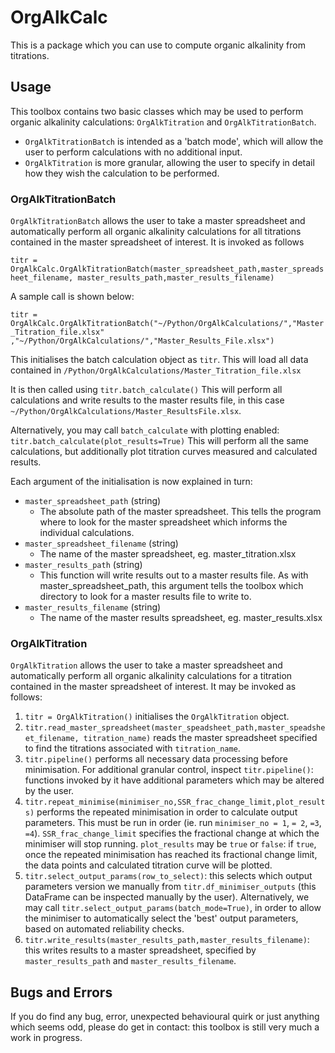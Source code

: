 # OrgAlkCalc

This is a package which you can use to compute organic alkalinity from titrations.

## Usage
This toolbox contains two basic classes which may be used to perform organic 
alkalinity calculations: `OrgAlkTitration` and `OrgAlkTitrationBatch`.
- `OrgAlkTitrationBatch` is intended as a 'batch mode', which will allow the user
to perform calculations with no additional input.
- `OrgAlkTitration` is more granular, allowing the user to specify in detail how
they wish the calculation to be performed. 

### OrgAlkTitrationBatch

`OrgAlkTitrationBatch` allows the user to take a master spreadsheet and 
automatically perform all organic alkalinity calculations for all titrations 
contained in the master spreadsheet of interest. It is invoked as follows

`titr = OrgAlkCalc.OrgAlkTitrationBatch(master_spreadsheet_path,master_spreadsheet_filename, master_results_path,master_results_filename)`

A sample call is shown below:

`titr = OrgAlkCalc.OrgAlkTitrationBatch("~/Python/OrgAlkCalculations/","Master_Titration_file.xlsx"
,"~/Python/OrgAlkCalculations/","Master_Results_File.xlsx")`

This initialises the batch calculation object as `titr`. This will load all data 
contained in `/Python/OrgAlkCalculations/Master_Titration_file.xlsx`

It is then called using
`titr.batch_calculate()`
This will perform all calculations and write results to the master results file, 
in this case `~/Python/OrgAlkCalculations/Master_ResultsFile.xlsx`.

Alternatively, you may call `batch_calculate` with plotting enabled:
`titr.batch_calculate(plot_results=True)`
This will perform all the same calculations, but additionally plot titration 
curves measured and calculated results.

Each argument of the initialisation is now explained in turn: 

-  `master_spreadsheet_path`  (string)
    - The absolute path of the master spreadsheet. This tells the program 
       where to look for the master spreadsheet which informs the individual 
       calculations.
-  `master_spreadsheet_filename` (string)
    - The name of the master spreadsheet, eg. master_titration.xlsx 
-   `master_results_path`  (string)
    - This function will write results out to a master results file. As with
       master_spreadsheet_path, this argument tells the toolbox which directory
       to look for a master results file to write to.
-   `master_results_filename`  (string)
    - The name of the master results spreadsheet, eg. master_results.xlsx 


### OrgAlkTitration

`OrgAlkTitration` allows the user to take a master spreadsheet and automatically
perform all organic alkalinity calculations for a titration contained in the 
master spreadsheet of interest. It may be invoked as follows:

1. `titr = OrgAlkTitration()` initialises the `OrgAlkTitration` object.
2. `titr.read_master_spreadsheet(master_speadsheet_path,master_speadsheet_filename,
titration_name)` reads the master spreadsheet specified to find the titrations
associated with `titration_name`.
3. `titr.pipeline()` performs all necessary data processing before minimisation.
For additional granular control, inspect `titr.pipeline()`: functions invoked by 
it have additional parameters which may be altered by the user. 
4. `titr.repeat_minimise(minimiser_no,SSR_frac_change_limit,plot_results)` performs
the repeated minimisation in order to calculate output parameters. This must be 
run in order (ie. run `minimiser_no = 1`, `= 2`, `=3`, `=4`).
`SSR_frac_change_limit` specifies the fractional change at which the minimiser 
will stop running.
`plot_results` may be `true` or `false`: if `true`, once the repeated minimisation
has reached its fractional change limit, the data points and calculated titration
curve will be plotted.
5. `titr.select_output_params(row_to_select)`: this selects which output parameters
version we manually from `titr.df_minimiser_outputs` (this DataFrame can be 
inspected manually by the user). Alternatively, we may call 
`titr.select_output_params(batch_mode=True)`, in order to allow the minimiser to 
automatically select the 'best' output parameters, based on automated reliability 
checks.
6. `titr.write_results(master_results_path,master_results_filename)`: this writes
results to a master spreadsheet, specified by `master_results_path` and 
`master_results_filename`.


## Bugs and Errors

If you do find any bug, error, unexpected behavioural quirk or just anything 
which seems odd, please do get in contact: this toolbox is still very much a work
in progress.